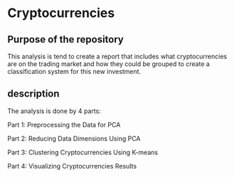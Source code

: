 # Cryptocurrencies

## Purpose of the repository
This analysis is tend to  create a report that includes what cryptocurrencies are on the trading market and how they could be grouped to create a classification system for this new investment.

## description
The analysis is done by 4 parts:

Part 1: Preprocessing the Data for PCA

Part 2: Reducing Data Dimensions Using PCA

Part 3: Clustering Cryptocurrencies Using K-means

Part 4: Visualizing Cryptocurrencies Results
